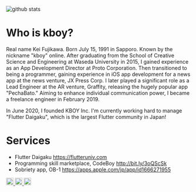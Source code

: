 ![github stats](https://github-readme-stats.vercel.app/api?username=kboy-silvergym&show_icons=true&theme=vue&count_private=true)

# Who is kboy?
Real name Kei Fujikawa. Born July 15, 1991 in Sapporo. Known by the nickname "kboy" online. After graduating from the School of Creative Science and Engineering at Waseda University in 2015, I gained experience as an App Development Director at Proto Corporation. Then transitioned to being a programmer, gaining experience in iOS app development for a news app at the news venture, JX Press Corp. I later played a significant role as a Lead Engineer at the AR venture, Graffity, releasing the hugely popular app "PechaBato." Aiming to enhance individual communication power, I became a freelance engineer in February 2019.

In June 2020, I founded KBOY Inc. I'm currently working hard to manage "Flutter Daigaku", which is the largest Flutter community in Japan!

# Services
- Flutter Daigaku https://flutteruniv.com
- Programming skill marketplace, CodeBoy http://bit.ly/3oQScSk
- Sobriety app, OB-1 https://apps.apple.com/jp/app/id1666271955

<p align="left"> 
  </a>
     <a href="https://www.youtube.com/channel/UCevPBAKPBSgJIHU-vSeltlw">
    <img height="20" src="https://img.shields.io/youtube/channel/subscribers/UCevPBAKPBSgJIHU-vSeltlw?style=flat" />
  </a>
  <a href="http://twitter.com/kboy_silvergym">
    <img height="20" src="https://img.shields.io/twitter/follow/kboy_silvergym?label=Twitter&logo=twitter&style=flat" />
  </a>
  <a href="http://qiita.com/kboy">
    <img height="20" src="https://qiita-badge.apiapi.app/s/kboy/contributions.svg" />   
</p>
